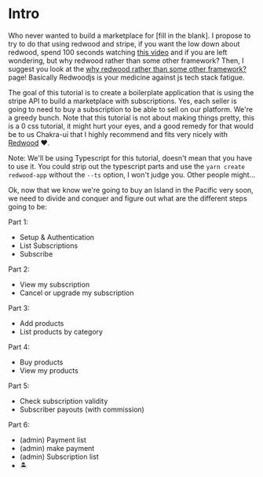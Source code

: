 # Intro

Who never wanted to build a marketplace for [fill in the blank]. I propose to try to do that using redwood and stripe, if you want the low down about redwood, spend 100 seconds watching [this video](https://youtu.be/o5Mwa_TJ3HM) and if you are left wondering, but why redwood rather than some other framework? Then, I suggest you look at the [why redwood rather than some other framework?](https://community.redwoodjs.com/t/but-why-redwood-rather-than-some-other-framework-remix-blitz-vue-nextjs-gatsby-sveltekit-11ty-nuxtjs/2957) page! Basically Redwoodjs is your medicine against js tech stack fatigue.

The goal of this tutorial is to create a boilerplate application that is using the stripe API to build a marketplace with subscriptions. Yes, each seller is going to need to buy a subscription to be able to sell on our platform. We're a greedy bunch. Note that this tutorial is not about making things pretty, this is a 0 css tutorial, it might hurt your eyes, and a good remedy for that would be to us Chakra-ui that I highly recommend and fits very nicely with [Redwood](https://redwoodjs.com/docs/cli-commands#setup-ui) ❤️.

Note: We'll be using Typescript for this tutorial, doesn't mean that you have to use it. You could strip out the typescript parts and use the `yarn create redwood-app` without the `--ts` option, I won't judge you. Other people might...

Ok, now that we know we're going to buy an Island in the Pacific very soon, we need to divide and conquer and figure out what are the different steps going to be:

Part 1:
- Setup & Authentication
- List Subscriptions
- Subscribe

Part 2:
- View my subscription
- Cancel or upgrade my subscription

Part 3:
- Add products
- List products by category

Part 4:
- Buy products
- View my products

Part 5:
- Check subscription validity
- Subscriber payouts (with commission)

Part 6:
- (admin) Payment list
- (admin) make payment
- (admin) Subscription list
- 🏝️

